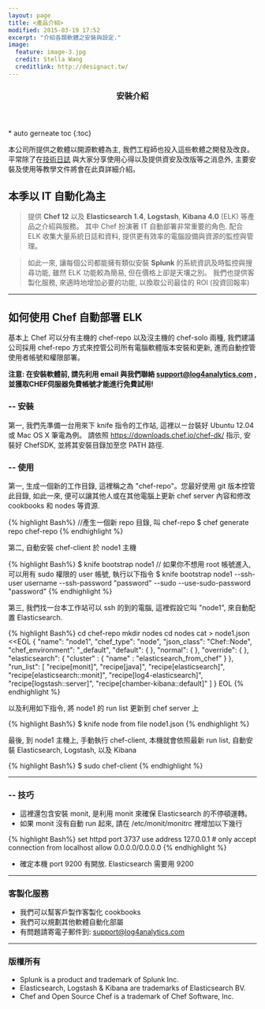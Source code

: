 ```yaml
---
layout: page
title: <產品介紹>
modified: 2015-03-19 17:52
excerpt: "介紹各類軟體之安裝與設定."
image:
  feature: image-3.jpg
  credit: Stella Wang
  creditlink: http://designact.tw/
---
```


<section id="table-of-contents" class="toc">
  <header>
    <h3>安裝介紹</h3>
  </header>
<div id="drawer" markdown="1">
* auto gerneate toc
{:toc}
</div>
</section><!-- /#table-of-contents -->

本公司所提供之軟體以開源軟體為主, 我們工程師也投入這些軟體之開發及改良。 平常除了在[技術日誌](/posts/)
與大家分享使用心得以及提供資安及改版等之消息外, 主要安裝及使用等教學文件將會在此頁詳細介紹。


## 本季以 IT 自動化為主
> 提供 **Chef 12** 以及 **Elasticsearch 1.4**, **Logstash**, **Kibana 4.0** (ELK)
等產品之介紹與服務。 其中 Chef 扮演著 IT 自動部署非常重要的角色. 配合 ELK 收集大量系統日誌和資料,
提供更有效率的電腦設備與資源的監控與管理。

> 如此一來, 讓每個公司都能擁有類似安裝 **Splunk** 的系統資訊及時監控與搜尋功能,
雖然 ELK 功能較為簡易, 但在價格上卻是天壤之別。
我們也提供客製化服務, 來適時地增加必要的功能, 以換取公司最佳的 ROI (投資回報率)

---

## 如何使用 Chef 自動部署 ELK

基本上 Chef 可以分有主機的 chef-repo 以及沒主機的 chef-solo 兩種, 我們建議公司採用 chef-repo
方式來控管公司所有電腦軟體版本安裝和更新, 進而自動控管使用者帳號和權限部署。

**注意: 在安裝軟體前, 請先利用 email 與我們聯絡 <a href="mailto:support@log4analytics.com"> support@log4analytics.com </a> , 並獲取CHEF伺服器免費帳號才能進行免費試用!**

### -- 安裝

第一, 我們先準備一台用來下 knife 指令的工作站, 這裡以ㄧ台裝好 Ubuntu 12.04 或 Mac OS X 筆電為例。
請依照 <a href="https://downloads.chef.io/chef-dk/"> https://downloads.chef.io/chef-dk/ </a> 指示, 安裝好 ChefSDK, 並將其安裝目錄加至您 PATH
路徑.

### -- 使用

第一, 生成一個新的工作目錄, 這裡稱之為 "chef-repo"。您最好使用 git 版本控管此目錄, 如此一來,
便可以讓其他人或在其他電腦上更新 chef server 內容和修改 cookbooks 和 nodes 等資源.

{% highlight Bash%}
//產生一個新 repo 目錄, 叫 chef-repo
$ chef generate repo chef-repo
{% endhighlight %}

第二, 自動安裝 chef-client 於 node1 主機

{% highlight Bash%}
$ knife bootstrap node1
// 如果你不想用 root 帳號進入, 可以用有 sudo 權限的 user 帳號, 執行以下指令
$ knife bootstrap node1 --ssh-user username --ssh-password "password" --sudo --use-sudo-password "password"
{% endhighlight %}

第三, 我們找一台本工作站可以 ssh 的到的電腦, 這裡假設它叫 "node1", 來自動配置 Elasticsearch.

{% highlight Bash%}
cd chef-repo
mkdir nodes
cd nodes
cat > node1.json <<EOL
{ "name": "node1",
"chef_type": "node",
"json_class": "Chef::Node",
"chef_environment": "_default",
"default": {
  },
  "normal": {
    },
    "override": {
      },
      "elasticsearch": {
        "cluster" : { "name" : "elasticsearch_from_chef" }
        },
        "run_list": [
        "recipe[monit]",
        "recipe[java]",
        "recipe[elasticsearch]",
        "recipe[elasticsearch::monit]",
        "recipe[log4-elasticsearch]",
        "recipe[logstash::server]",
        "recipe[chamber-kibana::default]"
        ]
      }
EOL
{% endhighlight %}

以及利用如下指令, 將 node1 的 run list 更新到 chef server 上

{% highlight Bash%}
$ knife node from file node1.json
{% endhighlight %}

最後, 到 node1 主機上, 手動執行 chef-client, 本機就會依照最新 run list, 自動安裝 Elasticsearch, Logstash, 以及 Kibana

{% highlight Bash%}
$ sudo chef-client
{% endhighlight %}

---

### -- 技巧

* 這裡還包含安裝 monit, 是利用 monit 來確保 Elasticsearch 的不停頓運轉。
* 如果 monit 沒有自動 run 起來, 請在 /etc/monit/monitrc 裡增加以下幾行

{% highlight Bash%}
set httpd port 3737
      use address 127.0.0.1  # only accept connection from localhost
      allow 0.0.0.0/0.0.0.0
{% endhighlight %}


* 確定本機 port 9200 有開放. Elasticsearch 需要用 9200

---

### 客製化服務

* 我們可以幫客戶製作客製化 cookbooks
* 我們可以規劃其他軟體自動化部屬
* 有問題請寄電子郵件到: <a href="mailto:support@log4analytics.com">support@log4analytics.com

---

### 版權所有

* Splunk is a product and trademark of Splunk Inc.
* Elasticsearch, Logstash & Kibana are trademarks of Elasticsearch BV.
* Chef and Open Source Chef is a trademark of Chef Software, Inc.

